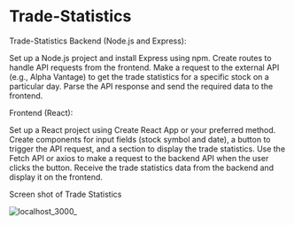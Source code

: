 # Trade-Statistics
Trade-Statistics
Backend (Node.js and Express):

Set up a Node.js project and install Express using npm.
Create routes to handle API requests from the frontend.
Make a request to the external API (e.g., Alpha Vantage) to get the trade statistics for a specific stock on a particular day.
Parse the API response and send the required data to the frontend.


Frontend (React):

Set up a React project using Create React App or your preferred method.
Create components for input fields (stock symbol and date), a button to trigger the API request, and a section to display the trade statistics.
Use the Fetch API or axios to make a request to the backend API when the user clicks the button.
Receive the trade statistics data from the backend and display it on the frontend.

Screen shot of Trade Statistics

![localhost_3000_](https://github.com/PriyankaRox/Trade-Statistics/assets/46238288/67ad068c-5723-4f43-89dc-715f2ccf74de)
